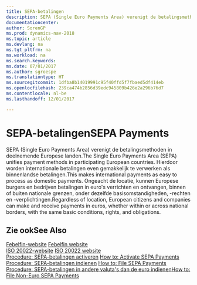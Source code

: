 ```yaml
---
title: SEPA-betalingen
description: SEPA (Single Euro Payments Area) verenigt de betalingsmethoden in deelnemende Europese landen. Hierdoor worden internationale betalingen even gemakkelijk te verwerken als binnenlandse betalingen. Ongeacht de locatie, kunnen Europese burgers en bedrijven betalingen in euro's verrichten en ontvangen, binnen of buiten nationale grenzen, onder dezelfde basisomstandigheden, -rechten en -verplichtingen.
documentationcenter: 
author: SorenGP
ms.prod: dynamics-nav-2018
ms.topic: article
ms.devlang: na
ms.tgt_pltfrm: na
ms.workload: na
ms.search.keywords: 
ms.date: 07/01/2017
ms.author: sgroespe
ms.translationtype: HT
ms.sourcegitcommit: 1dfba8b14019991c95f40ffd5f7fbaed5df414eb
ms.openlocfilehash: 239ca474b2856d39edc945809b426e2a296b76d7
ms.contentlocale: nl-be
ms.lasthandoff: 12/01/2017

---
```

# <a name="sepa-payments"></a><span data-ttu-id="8a68c-105">SEPA-betalingen</span><span class="sxs-lookup"><span data-stu-id="8a68c-105">SEPA Payments</span></span>
<span data-ttu-id="8a68c-106">SEPA (Single Euro Payments Area) verenigt de betalingsmethoden in deelnemende Europese landen.</span><span class="sxs-lookup"><span data-stu-id="8a68c-106">The Single Euro Payments Area (SEPA) unifies payment methods in participating European countries.</span></span> <span data-ttu-id="8a68c-107">Hierdoor worden internationale betalingen even gemakkelijk te verwerken als binnenlandse betalingen.</span><span class="sxs-lookup"><span data-stu-id="8a68c-107">This makes international payments as easy to process as domestic payments.</span></span> <span data-ttu-id="8a68c-108">Ongeacht de locatie, kunnen Europese burgers en bedrijven betalingen in euro's verrichten en ontvangen, binnen of buiten nationale grenzen, onder dezelfde basisomstandigheden, -rechten en -verplichtingen.</span><span class="sxs-lookup"><span data-stu-id="8a68c-108">Regardless of location, European citizens and companies can make and receive payments in euros, whether within or across national borders, with the same basic conditions, rights, and obligations.</span></span>  

## <a name="see-also"></a><span data-ttu-id="8a68c-109">Zie ook</span><span class="sxs-lookup"><span data-stu-id="8a68c-109">See Also</span></span>  
 <span data-ttu-id="8a68c-110">[Febelfin-website](http://go.microsoft.com/fwlink/?LinkId=275119) </span><span class="sxs-lookup"><span data-stu-id="8a68c-110">[Febelfin website](http://go.microsoft.com/fwlink/?LinkId=275119) </span></span>  
 <span data-ttu-id="8a68c-111">[ISO 20022-website](http://go.microsoft.com/fwlink/?LinkId=275120) </span><span class="sxs-lookup"><span data-stu-id="8a68c-111">[ISO 20022 website](http://go.microsoft.com/fwlink/?LinkId=275120) </span></span>  
 <span data-ttu-id="8a68c-112">[Procedure: SEPA-betalingen activeren](how-to-activate-sepa-payments.md) </span><span class="sxs-lookup"><span data-stu-id="8a68c-112">[How to: Activate SEPA Payments](how-to-activate-sepa-payments.md) </span></span>  
 <span data-ttu-id="8a68c-113">[Procedure: SEPA-betalingen indienen](how-to-file-sepa-payments.md) </span><span class="sxs-lookup"><span data-stu-id="8a68c-113">[How to: File SEPA Payments](how-to-file-sepa-payments.md) </span></span>  
 [<span data-ttu-id="8a68c-114">Procedure: SEPA-betalingen in andere valuta's dan de euro indienen</span><span class="sxs-lookup"><span data-stu-id="8a68c-114">How to: File Non-Euro SEPA Payments</span></span>](how-to-file-non-euro-sepa-payments.md)

